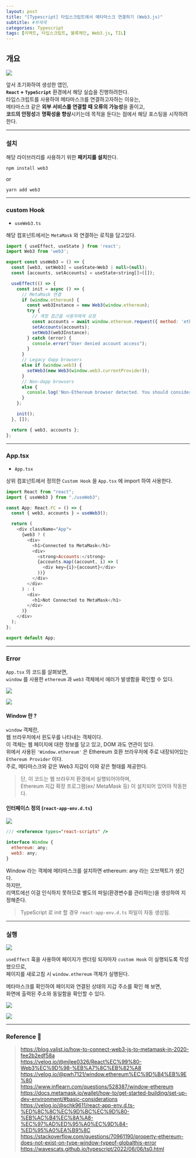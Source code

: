 ```yaml
---
layout: post
title: "[Typescript] 타입스크립트에서 메타마스크 연결하기 (Web3.js)"
subtitle: #부제목
categories: Typescript
tags: [리액트, 타입스크립트, 블록체인, Web3.js, TIL]
---
```


## 개요

![](https://img1.daumcdn.net/thumb/R1280x0/?scode=mtistory2&fname=https%3A%2F%2Fblog.kakaocdn.net%2Fdn%2FuuONN%2FbtssVNTzSZu%2F4FwMZ3ECgw0URLhYkqjj0K%2Fimg.png)

앞서 초기화하여 생성한 앱인,<br>
**`React` + `TypeScript`** 환경에서 해당 실습을 진행하려한다.<br>
타입스크립트를 사용하여 메타마스크를 연결하고자하는 이유는,<br>
메타마스크 같은 **외부 서비스를 연결할 때 오류의 가능성**을 줄이고,<br>
**코드의 안정성**과 **명확성을 향상**시키는데 목적을 둔다는 점에서 해당 포스팅을 시작하려한다.

---

### 설치

해당 라이브러리를 사용하기 위한 **패키지를 설치**한다.

```
npm install web3
```

or

```
yarn add web3
```

---

### custom Hook

- `useWeb3.ts`

해당 컴포넌트에서는 `MetaMask` 와 연결하는 로직을 담고있다.

```javascript
import { useEffect, useState } from 'react';
import Web3 from 'web3';

export const useWeb3 = () => {
  const [web3, setWeb3] = useState<Web3 | null>(null);
  const [accounts, setAccounts] = useState<string[]>([]);

  useEffect(() => {
    const init = async () => {
      // MetaMask 연결
      if (window.ethereum) {
        const web3Instance = new Web3(window.ethereum);
        try {
          // 계정 접근을 사용자에게 요청
          const accounts = await window.ethereum.request({ method: 'eth_requestAccounts' });
          setAccounts(accounts);
          setWeb3(web3Instance);
        } catch (error) {
          console.error("User denied account access");
        }
      }
      // Legacy dapp browsers
      else if (window.web3) {
        setWeb3(new Web3(window.web3.currentProvider));
      }
      // Non-dapp browsers
      else {
        console.log('Non-Ethereum browser detected. You should consider trying MetaMask!');
      }
    };

    init();
  }, []);

  return { web3, accounts };
};
```

---

### App.tsx

- `App.tsx`

상위 컴포넌트에서 정의한 `Custom Hook` 을 `App.tsx` 에 import 하여 사용한다.

```javascript
import React from "react";
import { useWeb3 } from "./useWeb3";

const App: React.FC = () => {
  const { web3, accounts } = useWeb3();

  return (
    <div className="App">
      {web3 ? (
        <div>
          <h1>Connected to MetaMask</h1>
          <div>
            <strong>Accounts:</strong>
            {accounts.map((account, i) => (
              <div key={i}>{account}</div>
            ))}
          </div>
        </div>
      ) : (
        <div>
          <h1>Not Connected to MetaMask</h1>
        </div>
      )}
    </div>
  );
};

export default App;
```

---

### Error

`App.tsx` 의 코드를 살펴보면,<br>
`window` 를 사용한 `ethereum` 과 `web3` 객체에서 에러가 발생함을 확인할 수 있다.

![](https://img1.daumcdn.net/thumb/R1280x0/?scode=mtistory2&fname=https%3A%2F%2Fblog.kakaocdn.net%2Fdn%2FFXyf4%2FbtssVHEVypi%2FjcZkRdSf4DJQhXolEeyITk%2Fimg.png)

![](https://img1.daumcdn.net/thumb/R1280x0/?scode=mtistory2&fname=https%3A%2F%2Fblog.kakaocdn.net%2Fdn%2FbC6xu7%2FbtssP8RBYMV%2F7MgF1WWiid6es9NUNA8Lk0%2Fimg.png)

#### Window 란 ?

`window` 객체란,<br>
웹 브라우저에서 윈도우를 나타내는 객체이다.<br>
이 객체는 웹 페이지에 대한 정보를 담고 있고, DOM 과도 연관이 있다.<br>
위에서 사용된 `'Window.ethereum'` 은 Ethereum 호환 브라우저에 주로 내장되어있는<br>
`Ethereum Provider` 이다.<br>
주로, 메타마스크와 같은 Web3 지갑이 이와 같은 형태를 제공한다.

> 단, 이 코드는 웹 브라우저 환경에서 실행되어야하며,<br>
> Ethereum 지갑 확장 프로그램(ex/ MetaMask 등) 이 설치되어 있어야 작동한다.

#### 인터페이스 정의 (`react-app-env.d.ts`)

![](https://img1.daumcdn.net/thumb/R1280x0/?scode=mtistory2&fname=https%3A%2F%2Fblog.kakaocdn.net%2Fdn%2FdN05UP%2Fbtstbd39ZNJ%2FsPyfewKfX86EQLoIUvdLh0%2Fimg.png)

```javascript
/// <reference types="react-scripts" />

interface Window {
  ethereum: any;
  web3: any;
}
```

Window 라는 객체에 메타마스크를 설치하면 ethereum: any 라는 오브젝트가 생긴다.<br>
하지만,<br>
리액트에선 이걸 인식하지 못하므로 별도의 파일(환경변수를 관리하는)을 생성하여 지정해준다.

> TypeScript 로 init 할 경우 `react-app-env.d.ts` 파일이 자동 생성됨.

---

### 실행

![](https://blog.kakaocdn.net/dn/bdCTIE/btssVLBqMR4/WUsQ1hAp1306zcpck9lZh0/img.gif)

`useEffect` 훅을 사용하여 페이지가 렌더링 되자마자 `custom Hook` 이 실행되도록 작성했으므로,<br>
페이지를 새로고침 시 `window.ethereum` 객체가 실행된다.<br>

메타마스크를 확인하여 페이지와 연결된 상태의 지갑 주소를 확인 해 보면,<br>
화면에 출력된 주소와 동일함을 확인할 수 있다.

![](https://img1.daumcdn.net/thumb/R1280x0/?scode=mtistory2&fname=https%3A%2F%2Fblog.kakaocdn.net%2Fdn%2FIfxiP%2Fbtss8iyn0J7%2FFVnK8CUeSYzrcLHhkk6ya0%2Fimg.png)

![](https://img1.daumcdn.net/thumb/R1280x0/?scode=mtistory2&fname=https%3A%2F%2Fblog.kakaocdn.net%2Fdn%2F2wmyy%2Fbtss9kvX0EG%2FZkKCfmuIHcrwMkOFsbKKmk%2Fimg.png)

---

### Reference 🌊

> <https://blog.valist.io/how-to-connect-web3-js-to-metamask-in-2020-fee2b2edf58a><br><https://velog.io/@mjlee0326/React%EC%99%80-Web3%EC%9D%98-%EB%A7%8C%EB%82%A8><Br><https://velog.io/@pwh7121/window.ethereum%EC%9D%B4%EB%9E%80><br><https://www.inflearn.com/questions/528387/window-ethereum><Br><https://docs.metamask.io/wallet/how-to/get-started-building/set-up-dev-environment/#basic-considerations><br><https://velog.io/@schk9611/react-app-env.d.ts-%ED%8C%8C%EC%9D%BC%EC%9D%80-%EB%AC%B4%EC%8A%A8-%EC%97%AD%ED%95%A0%EC%9D%84-%ED%95%A0%EA%B9%8C><br><https://stackoverflow.com/questions/70961190/property-ethereum-does-not-exist-on-type-window-typeof-globalthis-error><br><https://wavescats.github.io/typescript/2022/06/06/ts0.html>
